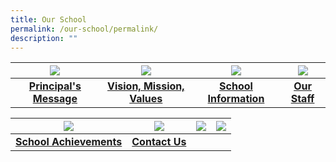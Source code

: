 ```yaml
---
title: Our School
permalink: /our-school/permalink/
description: ""
---
```

| ![](/images/Principal-Message.ico) | ![](/images/VMV.ico) | ![](/images/School%20Information.ico) | ![](/images/Our%20Staff1.ico) |
| :--------: | :--------: | :--------: | :--------: |
| **[Principal's Message](/our-school/principals-message/)**     | **[Vision, Mission, Values](/our-school/vision-mission-values/)**     | **[School Information](/our-school/school-information/school-history/)**     | **[Our Staff](/our-school/our-staff/school-management-team/)**     |


| ![](/images/School%20Achievement.ico) | ![](/images/Contact%20Us1.ico) | ![](/images/Blank.ico)  | ![](/images/Blank.ico) |
| :--------: | :--------: | :--------: | :--------: |
|  **[School Achievements](/our-school/school-achievements/2023/)**     | **[Contact Us](/our-school/contact-us/)**     |